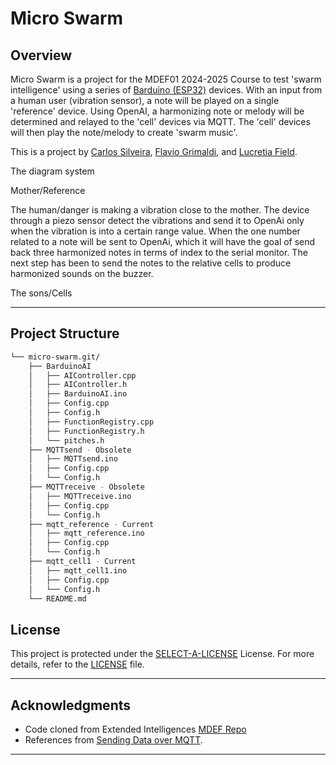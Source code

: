 # Micro Swarm 

##  Overview

Micro Swarm is a project for the MDEF01 2024-2025 Course to test 'swarm intelligence' using a series of [Barduino (ESP32)](https://fablabbcn-projects.gitlab.io/electronics/barduino-docs/) devices. With an input from a human user (vibration sensor), a note will be played on a single 'reference' device. Using OpenAI, a harmonizing note or melody will be determined and relayed to the 'cell' devices via MQTT. The 'cell' devices will then play the note/melody to create 'swarm music'. 

This is a project by [Carlos Silveira](https://carlossilveiradesign.gitbook.io/mdef-diary), [Flavio Grimaldi](https://flavio-grimaldi-students-iaac.gitbook.io/mdef_flavio_grimaldi), and [Lucretia Field](https://lkfield.github.io/mdef/). 


The diagram system 

Mother/Reference

The human/danger is making a vibration close to the mother. The device through a piezo sensor detect the vibrations and send it to OpenAi only when the vibration is into a certain range value. When the  one number related to a note will be sent to OpenAi, which it will have the goal of send back three harmonized notes in terms of index to the serial monitor. 
The next step has been to send the notes to the relative cells to produce harmonized sounds on the buzzer. 






The sons/Cells







---

##  Project Structure

```sh
└── micro-swarm.git/
    ├── BarduinoAI
    │   ├── AIController.cpp
    │   ├── AIController.h
    │   ├── BarduinoAI.ino
    │   ├── Config.cpp
    │   ├── Config.h
    │   ├── FunctionRegistry.cpp
    │   ├── FunctionRegistry.h
    │   └── pitches.h
    ├── MQTTsend - Obsolete 
    │   ├── MQTTsend.ino
    │   ├── Config.cpp
    │   └── Config.h
	├── MQTTreceive - Obsolete
    │   ├── MQTTreceive.ino
    │   ├── Config.cpp
    │   └── Config.h
	├── mqtt_reference - Current
    │   ├── mqtt_reference.ino
    │   ├── Config.cpp
    │   └── Config.h
	├── mqtt_cell1 - Current
    │   ├── mqtt_cell1.ino
    │   ├── Config.cpp
    │   └── Config.h
    └── README.md
```

##  License

This project is protected under the [SELECT-A-LICENSE](https://choosealicense.com/licenses) License. For more details, refer to the [LICENSE](https://choosealicense.com/licenses/) file.

---

##  Acknowledgments

- Code cloned from Extended Intelligences [MDEF Repo](https://github.com/matta-pie/MDEF)
- References from [Sending Data over MQTT](https://docs.arduino.cc/tutorials/uno-wifi-rev2/uno-wifi-r2-mqtt-device-to-device/).


---